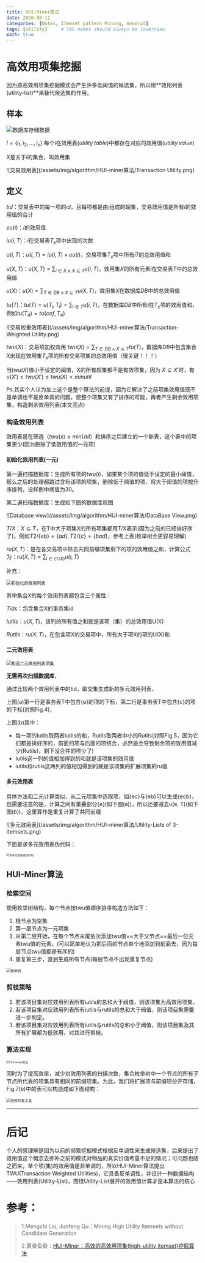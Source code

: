 ```yaml
---
title: HUI-Miner算法
date: 2020-06-11
categories: [Notes, Itemset pattern Mining, General]
tags: [utility]     # TAG names should always be lowercase
math: true
---
```




# 高效用项集挖掘

因为原高效用项集挖掘模式会产生许多低阈值的候选集，所以用**效用列表(utility-list)**来替代候选集的作用。

## 样本

![数据库存储数据](/assets/img/algorithm/HUI-miner算法/DataBase.png)

$I = \lbrace i_1, i_2, \dots, i_n\rbrace$ 每个$i$在效用表($utility \; table$)中都存在对应的效用值($utility \, value$)

$X$是关于$i$的集合，叫效用集

![交易效用表](/assets/img/algorithm/HUI-miner算法/Transaction Utility.png)


## 定义

$tid$：交易表中的每一项的$id$，且每项都是由$i$组成的超集，交易效用值是所有$i$的效用值的合计

$eu(i)$：$i$的效用值

$iu(i, T)$：$i$在交易表$T_x$项中出现的次数

$u(i, T)$：$u(i, T) = iu(i, T) \times eu(i)$，交易项集$T_x$项中所有$i$7的总效用值和

$u(X, T)$：$u(X, T) = \sum_{i \in X \land X \subseteq T}u(i, T)$，效用集$X$的所有元素$i$在交易表$T$中的总效用值

$u(X)$：$u(X) = \sum_{T \in DB \land X \subseteq T}u(X, T)$，效用集$X$在数据库$DB$中的总效用值

$tu(T)$：$tu(T) = u(T_i, T_i) = \sum_{i \in T}u(i, T)$，在数据库$DB$中所有$i$在$T_x$项的效用值和，例如$tu(T_4) = tu(cef, T_4)$

![交易权重效用表](/assets/img/algorithm/HUI-miner算法/Transaction-Weighted Utility.png)

$twu(X)$：交易项加权效用 $twu(X) = \sum_{T \in DB \land X \subseteq T}tu(T)$，数据库$DB$中包含集合$X$出现在效用集$T_x$项的所有交易项集的总效用值（很关键！！！）

当$twu(X)$值小于设定的阈值，X的所有超集都不是有效项集，因为 $X \subseteq X'$时，有$u(X') \le twu(X') \le twu(X) < minutil$

Ps.其实个人认为加上这个是整个算法的前提，因为它解决了之前项集效用值既不是单调也不是反单调的问题，使整个项集又有了排序的可能，再者产生剩余效用项集，构造剩余效用列表(本文亮点)

### 构造效用列表

效用表是在筛选（$twu(x) \ge minUtil$）和排序之后建立的一个新表，这个表中的项集更少(因为删除了低效用值的一元项)

#### 初始化效用列表(一元)

第一遍扫描数据库：生成所有项的$twu(i)$，如果某个项的值低于设定的最小阈值， 那么之后的处理都跳过含有该项的项集，删除低于阈值的项，将大于阈值的项按升序排列，设样例中阈值为30。

第二遍扫描数据库：生成如下图的数据库视图

![Database view](/assets/img/algorithm/HUI-miner算法/DataBase View.png)

$T/X$：$X \subseteq T$，在T中大于项集X的所有项集都用T/X表示(因为之前的已经排好序了)，例如$T2 / \lbrace eb\rbrace = \lbrace ad\rbrace, T2 / \lbrace c\rbrace = \lbrace bad\rbrace$，参考上表(枚举树会更容易理解)

$ru(X, T)$：是在各交易项中除去共同前缀项集剩下的项的效用值之和，计算公式为：$ru(X, T) = \sum_{i \in (T/X)}u(i, T)$

补充：

<img src="/assets/img/algorithm/HUI-miner算法/Initial Utility-Lists.png" alt="初始化的效用列表" style="zoom:80%;" />

其中集合X​的每个效用列表都包含三个属性：

$Tids$：包含集合X的事务集id​

$Iutils$：$u(X, T)$，该列的所有值之和就是该项（集）的总效用值U(X)

$Rutils$：$ru(X, T)$，在包含项X的交易项中，所有大于项X的项的U(X)和

#### 二元效用表

<img src="/assets/img/algorithm/HUI-miner算法/Constructing Utility-Lists of 2-Itemsets.png" alt="构造二元效用列表项集" style="zoom:80%;" />

**无需再次扫描数据库**，

通过比较两个效用列表中的tid，取交集生成新的多元效用列表，

上图(a)第一行是事务表T中包含{e}的项的下标，第二行是事务表T中包含{c}的项的下标(对照Fig.4)，

上图(b)其中：

+ 每一项的Iutils取两者Iutils的和，Rutils取两者中小的Rutils(对照Fig.5，因为它们都是排好序的，前面的项与后面的项结合，必然是会导致剩余项的效用值减少(Rutils)，剩下没合并的项少了)
+ Iutils这一列的值相加得到的和就是该项集的效用值
+ iutils和rutils这两列的值相加得到的就是该项集的扩展项集的ru值

#### 多元效用表

具体方法和二元计算类似，从二元项集中选取项，如{ec}与{eb}可以生成{ecb}，但需要注意的是，计算之间有重叠部分{e}(如下图(a))，所以还要减去u(e, T)(如下图(b))，这里算作是重复计算了共同前缀

![多元效用表](/assets/img/algorithm/HUI-miner算法/Utility-Lists of 3-Itemsets.png)

下面是求多元效用表伪代码：

<img src="/assets/img/algorithm/HUI-miner算法/求多元效用表伪代码.png" alt="求多元效用表伪代码" style="zoom:50%;" />

## HUI-Miner算法

### 检索空间

使用枚举树结构，每个节点按twu值顺序排序构造方法如下：

1. 根节点为空集
2. 第一层节点为一元项集
3. 从第二层开始，在每个节点末尾依次添加twu值==大于父节点==最后一位元素twu值的元素。(可以简单地认为把后面的节点单个地添加到前面去，因为每层节点twu值都是有序的)
4. 重复第三步，直到生成所有节点(每层节点不出现重复节点)

<img src="/assets/img/algorithm/HUI-miner算法/Set-Enumeration Tree.png" alt="枚举树" style="zoom: 67%;" />

### 剪枝策略

1. 若该项目集对应效用列表所有iutils的总和大于阀值，则该项集为高效用项集。
2. 若该项目集对应效用列表所有iutils与rutils的总和大于阀值，则该项目集需要进一步判定。
3. 若该项目集对应效用列表所有iutils与rutils的总和小于阀值，则该项目集及其所有扩展都为低效用，对其进行剪枝。

### 算法实现

<img src="/assets/img/algorithm/HUI-miner算法/HUI-miner算法.png" alt="HUI-miner算法" style="zoom:50%;" />

同时为了提高效率，减少对效用列表的扫描次数，集合枚举树中一个节点的所有子节点所代表的项集具有相同的前缀项集。为此，我们将扩展项与前缀项分开存储，Fig.7(b)中的表可以构造成如下图结构：

<img src="/assets/img/algorithm/HUI-miner算法/Utility-List Implementation.png" alt="效用列表工具" style="zoom:67%;" />

---

# 后记

个人的感理解是因为以前的频繁挖掘模式根据反单调性来生成候选集，后来提出了效用值这个概念去弥补之前的模式对物品的真实价值考量不足的情况；可问题也随之而来，单个项(集)的效用值是非单调的，所以HUI-Miner算法提出TWU(Transaction Weighted Utilities)，它具备反单调性，并设计一种数据结构——效用列表(Utility-List)，围绕Utility-List展开的效用值计算才是本算法的核心

# 参考：

> 1.Mengchi Liu, Junfeng Qu：Mining High Utility Itemsets without Candidate Generation
>
> 2.黄骨鱼骨：[HUI-Miner：高效的高效用项集(high-utility itemset)挖掘算法](https://blog.csdn.net/jiafgn/article/details/65938866)	